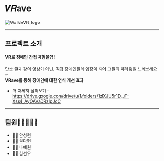 # 𝑽𝑅ave     
![WalkInVR_logo](https://user-images.githubusercontent.com/80326384/125542505-6b82885d-0f27-41d8-a784-d4659445b225.jpg)   
 ***
## 프로젝트 소개   
#### VR로 장애인 간접 체험을?!!   
단순 글과 강의 영상이 아닌, 직접 장애인들의 입장이 되어 그들의 어려움을 느껴보세요~   
**VRave를 통해 장애인에 대한 인식 개선 효과**   
* 더 자세히 살펴보기 : <https://drive.google.com/drive/u/1/folders/1zlXJU5r1D_uT-Xss4_AyOAVaCRzIpJcC>
***
## 팀원👩🏻‍🤝‍👨🏼
* 🧑‍💻 안성현
* 👩‍💻 권다현
* 👩‍💻 나예원
* 🧑‍💻 김선우
 
